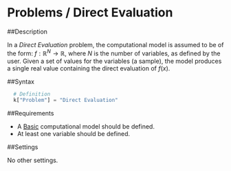 # Problems / Direct Evaluation

##Description

In a *Direct Evaluation* problem, the computational model is assumed to be of the form: $f:\mathbb{R}^N\rightarrow\mathbb{R}$, where $N$ is the number of variables, as defined by the user. Given a set of values for the variables (a sample), the model produces a single real value containing the direct evaluation of $f(x)$. 


##Syntax
```python
  # Definition
  k["Problem"] = "Direct Evaluation"
```	  

##Requirements

+ A [Basic](/usage/models/basic) computational model should be defined.
+ At least one variable should be defined.

##Settings

No other settings.